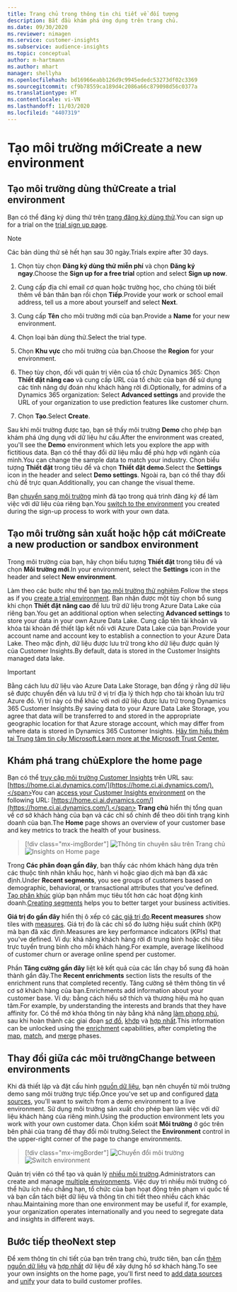 ```yaml
---
title: Trang chủ trong thông tin chi tiết về đối tượng
description: Bắt đầu khám phá ứng dụng trên trang chủ.
ms.date: 09/30/2020
ms.reviewer: nimagen
ms.service: customer-insights
ms.subservice: audience-insights
ms.topic: conceptual
author: m-hartmann
ms.author: mhart
manager: shellyha
ms.openlocfilehash: bd16966eabb126d9c9945ededc53273df02c3369
ms.sourcegitcommit: cf9b78559ca189d4c2086a66c879098d56c0377a
ms.translationtype: HT
ms.contentlocale: vi-VN
ms.lasthandoff: 11/03/2020
ms.locfileid: "4407319"
---
```

# <a name="create-a-new-environment"></a><span data-ttu-id="55ebd-103">Tạo môi trường mới</span><span class="sxs-lookup"><span data-stu-id="55ebd-103">Create a new environment</span></span>

## <a name="create-a-trial-environment"></a><span data-ttu-id="55ebd-104">Tạo môi trường dùng thử</span><span class="sxs-lookup"><span data-stu-id="55ebd-104">Create a trial environment</span></span>

<span data-ttu-id="55ebd-105">Bạn có thể đăng ký dùng thử trên [trang đăng ký dùng thử](https://dynamics.microsoft.com/get-started/free-trial/?appname=customerinsights).</span><span class="sxs-lookup"><span data-stu-id="55ebd-105">You can sign up for a trial on the [trial sign up page](https://dynamics.microsoft.com/get-started/free-trial/?appname=customerinsights).</span></span> 

> [!NOTE]
> <span data-ttu-id="55ebd-106">Các bản dùng thử sẽ hết hạn sau 30 ngày.</span><span class="sxs-lookup"><span data-stu-id="55ebd-106">Trials expire after 30 days.</span></span>

1. <span data-ttu-id="55ebd-107">Chọn tùy chọn **Đăng ký dùng thử miễn phí** và chọn **Đăng ký ngay**.</span><span class="sxs-lookup"><span data-stu-id="55ebd-107">Choose the **Sign up for a free trial** option and select **Sign up now**.</span></span>

1. <span data-ttu-id="55ebd-108">Cung cấp địa chỉ email cơ quan hoặc trường học, cho chúng tôi biết thêm về bản thân bạn rồi chọn **Tiếp**.</span><span class="sxs-lookup"><span data-stu-id="55ebd-108">Provide your work or school email address, tell us a more about yourself and select **Next**.</span></span>

1. <span data-ttu-id="55ebd-109">Cung cấp **Tên** cho môi trường mới của bạn.</span><span class="sxs-lookup"><span data-stu-id="55ebd-109">Provide a **Name** for your new environment.</span></span> 

1. <span data-ttu-id="55ebd-110">Chọn loại bản dùng thử.</span><span class="sxs-lookup"><span data-stu-id="55ebd-110">Select the trial type.</span></span>

1. <span data-ttu-id="55ebd-111">Chọn **Khu vực** cho môi trường của bạn.</span><span class="sxs-lookup"><span data-stu-id="55ebd-111">Choose the **Region** for your environment.</span></span>

1. <span data-ttu-id="55ebd-112">Theo tùy chọn, đối với quản trị viên của tổ chức Dynamics 365: Chọn **Thiết đặt nâng cao** và cung cấp URL của tổ chức của bạn để sử dụng các tính năng dự đoán như khách hàng rời đi.</span><span class="sxs-lookup"><span data-stu-id="55ebd-112">Optionally, for admins of a Dynamics 365 organization: Select **Advanced settings** and provide the URL of your organization to use prediction features like customer churn.</span></span>

1. <span data-ttu-id="55ebd-113">Chọn **Tạo**.</span><span class="sxs-lookup"><span data-stu-id="55ebd-113">Select **Create**.</span></span> 

<span data-ttu-id="55ebd-114">Sau khi môi trường được tạo, bạn sẽ thấy môi trường **Demo** cho phép bạn khám phá ứng dụng với dữ liệu hư cấu.</span><span class="sxs-lookup"><span data-stu-id="55ebd-114">After the environment was created, you'll see the **Demo** environment which lets you explore the app with fictitious data.</span></span> <span data-ttu-id="55ebd-115">Bạn có thể thay đổi dữ liệu mẫu để phù hợp với ngành của mình.</span><span class="sxs-lookup"><span data-stu-id="55ebd-115">You can change the sample data to match your industry.</span></span> <span data-ttu-id="55ebd-116">Chọn biểu tượng **Thiết đặt** trong tiêu đề và chọn **Thiết đặt demo**.</span><span class="sxs-lookup"><span data-stu-id="55ebd-116">Select the **Settings** icon in the header and select **Demo settings**.</span></span> <span data-ttu-id="55ebd-117">Ngoài ra, bạn có thể thay đổi chủ đề trực quan.</span><span class="sxs-lookup"><span data-stu-id="55ebd-117">Additionally, you can change the visual theme.</span></span> 

<span data-ttu-id="55ebd-118">Bạn [chuyển sang môi trường](#change-between-environments) mình đã tạo trong quá trình đăng ký để làm việc với dữ liệu của riêng bạn.</span><span class="sxs-lookup"><span data-stu-id="55ebd-118">You [switch to the environment](#change-between-environments) you created during the sign-up process to work with your own data.</span></span>

## <a name="create-a-new-production-or-sandbox-environment"></a><span data-ttu-id="55ebd-119">Tạo môi trường sản xuất hoặc hộp cát mới</span><span class="sxs-lookup"><span data-stu-id="55ebd-119">Create a new production or sandbox environment</span></span>

<span data-ttu-id="55ebd-120">Trong môi trường của bạn, hãy chọn biểu tượng **Thiết đặt** trong tiêu đề và chọn **Môi trường mới**.</span><span class="sxs-lookup"><span data-stu-id="55ebd-120">In your environment, select the **Settings** icon in the header and select **New environment**.</span></span>

<span data-ttu-id="55ebd-121">Làm theo các bước như thể bạn [tạo môi trường thử nghiệm](#create-a-trial-environment).</span><span class="sxs-lookup"><span data-stu-id="55ebd-121">Follow the steps as if you [create a trial environment](#create-a-trial-environment).</span></span> <span data-ttu-id="55ebd-122">Bạn nhận được một tùy chọn bổ sung khi chọn **Thiết đặt nâng cao** để lưu trữ dữ liệu trong Azure Data Lake của riêng bạn.</span><span class="sxs-lookup"><span data-stu-id="55ebd-122">You get an additional option when selecting **Advanced settings** to store your data in your own Azure Data Lake.</span></span> <span data-ttu-id="55ebd-123">Cung cấp tên tài khoản và khóa tài khoản để thiết lập kết nối với Azure Data Lake của bạn.</span><span class="sxs-lookup"><span data-stu-id="55ebd-123">Provide your account name and account key to establish a connection to your Azure Data Lake.</span></span> <span data-ttu-id="55ebd-124">Theo mặc định, dữ liệu được lưu trữ trong kho dữ liệu được quản lý của Customer Insights.</span><span class="sxs-lookup"><span data-stu-id="55ebd-124">By default, data is stored in the Customer Insights managed data lake.</span></span>

> [!IMPORTANT]
> <span data-ttu-id="55ebd-125">Bằng cách lưu dữ liệu vào Azure Data Lake Storage, bạn đồng ý rằng dữ liệu sẽ được chuyển đến và lưu trữ ở vị trí địa lý thích hợp cho tài khoản lưu trữ Azure đó. Vị trí này có thể khác với nơi dữ liệu được lưu trữ trong Dynamics 365 Customer Insights.</span><span class="sxs-lookup"><span data-stu-id="55ebd-125">By saving data to your Azure Data Lake Storage, you agree that data will be transferred to and stored in the appropriate geographic location for that Azure storage account, which may differ from where data is stored in Dynamics 365 Customer Insights.</span></span> [<span data-ttu-id="55ebd-126">Hãy tìm hiểu thêm tại Trung tâm tin cậy Microsoft.</span><span class="sxs-lookup"><span data-stu-id="55ebd-126">Learn more at the Microsoft Trust Center.</span></span>](https://www.microsoft.com/trust-center)

## <a name="explore-the-home-page"></a><span data-ttu-id="55ebd-127">Khám phá trang chủ</span><span class="sxs-lookup"><span data-stu-id="55ebd-127">Explore the home page</span></span>

<span data-ttu-id="55ebd-128">Bạn có thể [truy cập môi trường Customer Insights](https://home.ci.ai.dynamics.com/) trên URL sau:[https://home.ci.ai.dynamics.com/](https://home.ci.ai.dynamics.com/).</span><span class="sxs-lookup"><span data-stu-id="55ebd-128">You can [access your Customer Insights environment](https://home.ci.ai.dynamics.com/) on the following URL: [https://home.ci.ai.dynamics.com/](https://home.ci.ai.dynamics.com/).</span></span>
<span data-ttu-id="55ebd-129">**Trang chủ** hiển thị tổng quan về cơ sở khách hàng của bạn và các chỉ số chính để theo dõi tình trạng kinh doanh của bạn.</span><span class="sxs-lookup"><span data-stu-id="55ebd-129">The **Home** page shows an overview of your customer base and key metrics to track the health of your business.</span></span>

> [!div class="mx-imgBorder"] 
> <span data-ttu-id="55ebd-130">![Thông tin chuyên sâu trên Trang chủ](media/home-page-insights.png "Thông tin chuyên sâu trên Trang chủ")</span><span class="sxs-lookup"><span data-stu-id="55ebd-130">![Insights on Home page](media/home-page-insights.png "Insights on Home page")</span></span>

<span data-ttu-id="55ebd-131">Trong **Các phân đoạn gần đây**, bạn thấy các nhóm khách hàng dựa trên các thuộc tính nhân khẩu học, hành vi hoặc giao dịch mà bạn đã xác định.</span><span class="sxs-lookup"><span data-stu-id="55ebd-131">Under **Recent segments**, you see groups of customers based on demographic, behavioral, or transactional attributes that you've defined.</span></span> <span data-ttu-id="55ebd-132">[Tạo phân khúc](segments.md) giúp bạn nhắm mục tiêu tốt hơn các hoạt động kinh doanh.</span><span class="sxs-lookup"><span data-stu-id="55ebd-132">[Creating segments](segments.md) helps you to better target your business activities.</span></span>

<span data-ttu-id="55ebd-133">**Giá trị đo gần đây** hiển thị ô xếp có [các giá trị đo](measures.md).</span><span class="sxs-lookup"><span data-stu-id="55ebd-133">**Recent measures** show tiles with [measures](measures.md).</span></span> <span data-ttu-id="55ebd-134">Giá trị đo là các chỉ số đo lường hiệu suất chính (KPI) mà bạn đã xác định.</span><span class="sxs-lookup"><span data-stu-id="55ebd-134">Measures are key performance indicators (KPIs) that you've defined.</span></span> <span data-ttu-id="55ebd-135">Ví dụ: khả năng khách hàng rời đi trung bình hoặc chi tiêu trực tuyến trung bình cho mỗi khách hàng.</span><span class="sxs-lookup"><span data-stu-id="55ebd-135">For example, average likelihood of customer churn or average online spend per customer.</span></span>

<span data-ttu-id="55ebd-136">Phần **Tăng cường gần đây** liệt kê kết quả của các lần chạy bổ sung đã hoàn thành gần đây.</span><span class="sxs-lookup"><span data-stu-id="55ebd-136">The **Recent enrichments** section lists the results of the enrichment runs that completed recently.</span></span> <span data-ttu-id="55ebd-137">Tăng cường sẽ thêm thông tin về cơ sở khách hàng của bạn.</span><span class="sxs-lookup"><span data-stu-id="55ebd-137">Enrichments add information about your customer base.</span></span> <span data-ttu-id="55ebd-138">Ví dụ: bằng cách hiểu sở thích và thương hiệu mà họ quan tâm.</span><span class="sxs-lookup"><span data-stu-id="55ebd-138">For example, by understanding the interests and brands that they have affinity for.</span></span> <span data-ttu-id="55ebd-139">Có thể mở khóa thông tin này bằng khả năng [làm phong phú](enrichment-microsoft-graph.md), sau khi hoàn thành các giai đoạn [sơ đồ](map-entities.md), [khớp](match-entities.md) và [hợp nhất](merge-entities.md).</span><span class="sxs-lookup"><span data-stu-id="55ebd-139">This information can be unlocked using the [enrichment](enrichment-microsoft-graph.md) capabilities, after completing the [map](map-entities.md), [match](match-entities.md), and [merge](merge-entities.md) phases.</span></span>

## <a name="change-between-environments"></a><span data-ttu-id="55ebd-140">Thay đổi giữa các môi trường</span><span class="sxs-lookup"><span data-stu-id="55ebd-140">Change between environments</span></span>

<span data-ttu-id="55ebd-141">Khi đã thiết lập và đặt cấu hình [nguồn dữ liệu](data-sources.md), bạn nên chuyển từ môi trường demo sang môi trường trực tiếp.</span><span class="sxs-lookup"><span data-stu-id="55ebd-141">Once you've set up and configured [data sources](data-sources.md), you'll want to switch from a demo environment to a live environment.</span></span> <span data-ttu-id="55ebd-142">Sử dụng môi trường sản xuất cho phép bạn làm việc với dữ liệu khách hàng của riêng mình.</span><span class="sxs-lookup"><span data-stu-id="55ebd-142">Using the production environment lets you work with your own customer data.</span></span> <span data-ttu-id="55ebd-143">Chọn kiểm soát **Môi trường** ở góc trên bên phải của trang để thay đổi môi trường.</span><span class="sxs-lookup"><span data-stu-id="55ebd-143">Select the **Environment** control in the upper-right corner of the page to change environments.</span></span>

> [!div class="mx-imgBorder"] 
> <span data-ttu-id="55ebd-144">![Chuyển đổi môi trường](media/home-page-environment-switcher.png "Chuyển đổi môi trường")</span><span class="sxs-lookup"><span data-stu-id="55ebd-144">![Switch environment](media/home-page-environment-switcher.png "Switch environment")</span></span>

<span data-ttu-id="55ebd-145">Quản trị viên có thể tạo và quản lý [nhiều môi trường](manage-environments.md).</span><span class="sxs-lookup"><span data-stu-id="55ebd-145">Administrators can create and manage [multiple environments](manage-environments.md).</span></span> <span data-ttu-id="55ebd-146">Việc duy trì nhiều môi trường có thể hữu ích nếu chẳng hạn, tổ chức của bạn hoạt động trên phạm vi quốc tế và bạn cần tách biệt dữ liệu và thông tin chi tiết theo nhiều cách khác nhau.</span><span class="sxs-lookup"><span data-stu-id="55ebd-146">Maintaining more than one environment may be useful if, for example, your organization operates internationally and you need to segregate data and insights in different ways.</span></span>

## <a name="next-step"></a><span data-ttu-id="55ebd-147">Bước tiếp theo</span><span class="sxs-lookup"><span data-stu-id="55ebd-147">Next step</span></span>

<span data-ttu-id="55ebd-148">Để xem thông tin chi tiết của bạn trên trang chủ, trước tiên, bạn cần [thêm nguồn dữ liệu](data-sources.md) và [hợp nhất](data-unification.md) dữ liệu để xây dựng hồ sơ khách hàng.</span><span class="sxs-lookup"><span data-stu-id="55ebd-148">To see your own insights on the home page, you'll first need to [add data sources](data-sources.md) and [unify](data-unification.md) your data to build customer profiles.</span></span>
